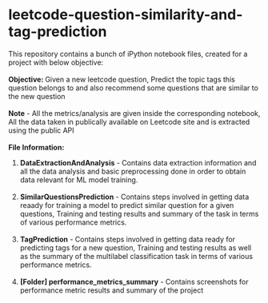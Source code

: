 # leetcode-question-similarity-and-tag-prediction
This repository contains a bunch of iPython notebook files, created for a project with below objective:<br/><br/>
<b>Objective: </b> Given a new leetcode question, Predict the topic tags this question belongs to and also recommend some questions that are similar to the new question<br/><br/>
<b>Note</b> - All the metrics/analysis are given inside the corresponding notebook, All the data taken in publically available on Leetcode site and is extracted using the public API<br/><br/>
<b>File Information:</b><br/>
1. <b>DataExtractionAndAnalysis</b> - Contains data extraction information and all the data analysis and basic preprocessing done in order to obtain data relevant for ML model training.<br/><br/>
2. <b>SimilarQuestionsPrediction</b> - Contains steps involved in getting data reaady for training a model to predict similar question for a given questions, Training and testing results and summary of the task in terms of various performance metrics.<br/><br/>
3. <b>TagPrediction</b> - Contains steps involved in getting data ready for predicting tags for a new question, Training and testing results as well as the summary of the multilabel classification task in terms of various performance metrics.<br/><br/>
4. <b>[Folder] performance_metrics_summary</b> - Contains screenshots for performance metric results and summary of the project


